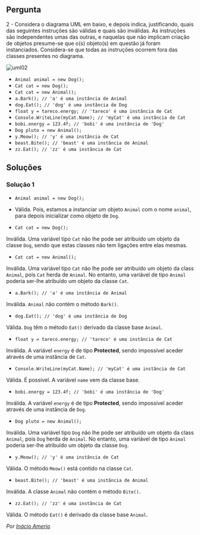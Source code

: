 ## Pergunta

2 - Considera o diagrama UML em baixo, e depois indica, justificando, quais das
seguintes instruções são válidas e quais são inválidas. As instruções são
independentes umas das outras, e naquelas que não implicam criação de objetos
presume-se que o(s) objeto(s) em questão já foram instanciados. Considera-se
que todas as instruções ocorrem fora das classes presentes no diagrama.

![uml02](../img/uml02.png)

* `Animal animal = new Dog();`
* `Cat cat = new Dog();`
* `Cat cat = new Animal();`
* `a.Bark(); // 'a' é uma instância de Animal`
* `dog.Eat(); // 'dog' é uma instância de Dog`
* `float y = tareco.energy; // 'tareco' é uma instância de Cat`
* `Console.WriteLine(myCat.Name); // 'myCat' é uma instância de Cat`
* `bobi.energy = 123.4f; // 'bobi' é uma instância de 'Dog'`
* `Dog pluto = new Animal();`
* `y.Meow(); // 'y' é uma instância de Cat`
* `beast.Bite(); // 'beast' é uma instância de Animal`
* `zz.Eat(); // 'zz' é uma instância de Cat`

## Soluções

### Solução 1

* `Animal animal = new Dog();`

- Válida. Pois, estamos a instanciar um objeto `Animal` com o nome `animal`, para
depois inicializar como objeto de `Dog`.

* `Cat cat = new Dog();`

Inválida. Uma variável tipo `Cat` não lhe pode ser atribuído um objeto da classe
`Dog`, sendo que estas classes não tem ligações entre elas mesmas.

* `Cat cat = new Animal();`

Inválida. Uma variável tipo `Cat` não lhe pode ser atribuído um objeto da class
`Animal`, pois `Cat` herda de `Animal`. No entanto, uma variável de tipo
`Animal` poderia ser-lhe atribuído um objeto da classe `Cat`.

* `a.Bark(); // 'a' é uma instância de Animal`

Inválida. `Animal` não contém o método `Bark()`.

* `dog.Eat(); // 'dog' é uma instância de Dog`

Válida. `Dog` têm o método `Eat()` derivado da classe base `Animal`.

* `float y = tareco.energy; // 'tareco' é uma instância de Cat`

Inválida. A variável `energy` é de tipo **Protected**, sendo impossível aceder
através de uma instância de `Cat`.

* `Console.WriteLine(myCat.Name); // 'myCat' é uma instância de Cat`

Válida. É possível. A variável `name` vem da classe base.

* `bobi.energy = 123.4f; // 'bobi' é uma instância de 'Dog'`

Inválida. A variável `energy` é de tipo **Protected**, sendo impossível aceder
através de uma instância de `Dog`.

* `Dog pluto = new Animal();`

Inválida. Uma variável tipo `Dog` não lhe pode ser atribuído um objeto da class
`Animal`, pois `Dog` herda de `Animal`. No entanto, uma variável de tipo
`Animal` poderia ser-lhe atribuído um objeto da classe `Dog`.

* `y.Meow(); // 'y' é uma instância de Cat`

Válida. O método `Meow()` está contido na classe `Cat`.

* `beast.Bite(); // 'beast' é uma instância de Animal`

Inválida. A classe `Animal` não contém o método `Bite()`.

* `zz.Eat(); // 'zz' é uma instância de Cat`

Válida. O método `Eat()` é derivado da classe base `Animal`.

*Por [Inácio Amerio](https://github.com/FPTheFluffyPawed)*
